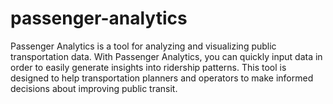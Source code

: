 # passenger-analytics
Passenger Analytics is a tool for analyzing and visualizing public transportation data. With Passenger Analytics, you can quickly input data in order to easily generate insights into ridership patterns. This tool is designed to help transportation planners and operators to make informed decisions about improving public transit.
